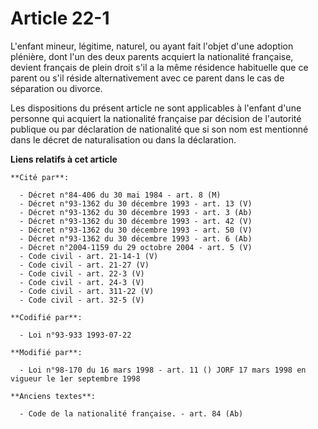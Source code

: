 # Article 22-1

L'enfant mineur, légitime, naturel, ou ayant fait l'objet d'une adoption plénière, dont l'un des deux parents acquiert la
nationalité française, devient français de plein droit s'il a la même résidence habituelle que ce parent ou s'il réside
alternativement avec ce parent dans le cas de séparation ou divorce.

Les dispositions du présent article ne sont applicables à l'enfant d'une personne qui acquiert la nationalité française par
décision de l'autorité publique ou par déclaration de nationalité que si son nom est mentionné dans le décret de
naturalisation ou dans la déclaration.

**Liens relatifs à cet article**

	**Cité par**:

	  - Décret n°84-406 du 30 mai 1984 - art. 8 (M)
	  - Décret n°93-1362 du 30 décembre 1993 - art. 13 (V)
	  - Décret n°93-1362 du 30 décembre 1993 - art. 3 (Ab)
	  - Décret n°93-1362 du 30 décembre 1993 - art. 42 (V)
	  - Décret n°93-1362 du 30 décembre 1993 - art. 50 (V)
	  - Décret n°93-1362 du 30 décembre 1993 - art. 6 (Ab)
	  - Décret n°2004-1159 du 29 octobre 2004 - art. 5 (V)
	  - Code civil - art. 21-14-1 (V)
	  - Code civil - art. 21-27 (V)
	  - Code civil - art. 22-3 (V)
	  - Code civil - art. 24-3 (V)
	  - Code civil - art. 311-22 (V)
	  - Code civil - art. 32-5 (V)

	**Codifié par**:

	  - Loi n°93-933 1993-07-22

	**Modifié par**:

	  - Loi n°98-170 du 16 mars 1998 - art. 11 () JORF 17 mars 1998 en vigueur le 1er septembre 1998

	**Anciens textes**:

	  - Code de la nationalité française. - art. 84 (Ab)
